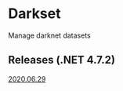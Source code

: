 # Darkset
Manage darknet datasets

## Releases (.NET 4.7.2)

[2020.06.29](https://github.com/ogoun/darkset/releases/tag/v1.0-beta)
